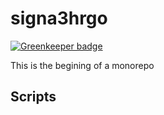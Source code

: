 # signa3hrgo

[![Greenkeeper badge](https://badges.greenkeeper.io/Paker30/signa3hrgo.svg?token=ef1596db2bfc2975068fd847416fb4e134e0d31cbbe0fbcc1fc1d977755b4c81&ts=1564494353492)](https://greenkeeper.io/)

This is the begining of a monorepo

## Scripts
